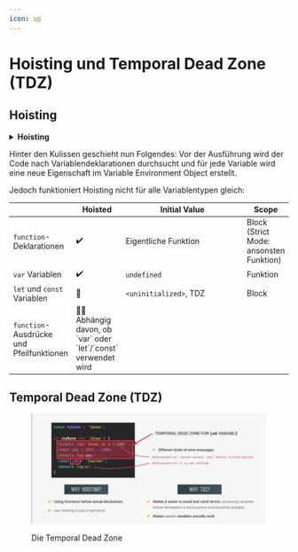 ```yaml
---
icon: up
---
```


# Hoisting und Temporal Dead Zone (TDZ)

## Hoisting﻿ <a href="#hoisting" id="hoisting"></a>

<details>

<summary><strong>Hoisting</strong></summary>

Macht einige Arten von Variablen im Code zugänglich/verwendbar, bevor sie tatsächlich deklariert werden. "Variablen, die an den Anfang ihres Scopes gehoben werden".

</details>

Hinter den Kulissen geschieht nun Folgendes: Vor der Ausführung wird der Code nach Variablendeklarationen durchsucht und für jede Variable wird eine neue Eigenschaft im Variable Environment Object erstellt.

Jedoch funktioniert Hoisting nicht für alle Variablentypen gleich:

<table><thead><tr><th></th><th>Hoisted</th><th width="206">Initial Value</th><th>Scope</th></tr></thead><tbody><tr><td><code>function</code>-Deklarationen</td><td>✔️</td><td>Eigentliche Funktion</td><td>Block (Strict Mode: ansonsten Funktion)</td></tr><tr><td><code>var</code> Variablen</td><td>✔️</td><td><code>undefined</code></td><td>Funktion</td></tr><tr><td><code>let</code> und <code>const</code> Variablen</td><td>🚫</td><td><code>&#x3C;uninitialized></code>, TDZ</td><td>Block</td></tr><tr><td><code>function</code>-Ausdrücke und Pfeilfunktionen</td><td>🤷‍♂️ Abhängig davon, ob `var` oder `let`/`const` verwendet wird</td><td></td><td></td></tr></tbody></table>

## Temporal Dead Zone (TDZ)﻿ <a href="#temporal-dead-zone-tdz" id="temporal-dead-zone-tdz"></a>

<figure><img src="../../.gitbook/assets/image (5).png" alt=""><figcaption><p>Die Temporal Dead Zone</p></figcaption></figure>

